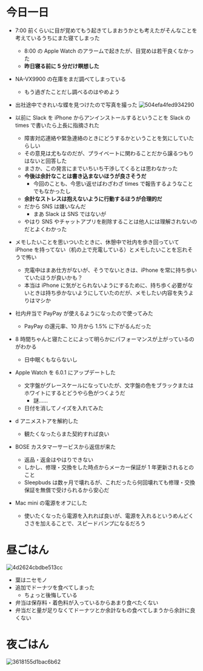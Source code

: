 # 今日一日
- 7:00 前くらいに目が覚めてもう起きてしまおうかとも考えたがそんなことを考えているうちにまた寝てしまった
  - 8:00 の Apple Watch のアラームで起きたが、目覚めは若干良くなかった
  - **昨日寝る前に 5 分だけ瞑想した**

- NA-VX9900 の在庫をまだ調べてしまっている
  - もう過ぎたことだし調べるのはやめよう

- 出社途中できれいな蝶を見つけたので写真を撮った
![504efa4fed934290](/images/2019/10/504efa4fed934290.jpg)

- 以前に Slack を iPhone からアンインストールするということを Slack の times で書いたら上長に指摘された
  - 障害対応連絡や緊急連絡のときにどうするかということを気にしていたらしい
  - その意見は尤もなのだが、プライベートに関わることだから譲るつもりはないと回答した
  - まさか、この発言にまでいちいち干渉してくるとは思わなかった
  - **今後は余計なことは書き込まないほうが良さそうだ**
      - 今回のことも、今思い返せばわざわざ times で報告するようなことでもなかったし
  - **余計なストレスは抱えないように行動するほうが合理的だ**
  - だから SNS は嫌いなんだ
      - まあ Slack は SNS ではないが
  - やはり SNS やチャットアプリを削除することは他人には理解されないのだとよくわかった

- メモしたいことを思いついたときに、休憩中で社内を歩き回っていて iPhone を持ってない（机の上で充電している）とメモしたいことを忘れそうで怖い
  - 充電中はまあ仕方がないが、そうでないときは、iPhone を常に持ち歩いていたほうが良いかも？
  - 本当は iPhone に気がとられないようにするために、持ち歩く必要がないときは持ち歩かないようにしていたのだが、メモしたい内容を失うよりはマシか

- 社内弁当で PayPay が使えるようになったので使ってみた
  - PayPay の還元率、10 月から 1.5% に下がるんだった

- 8 時間ちゃんと寝たことによって明らかにパフォーマンスが上がっているのがわかる
  - 日中眠くもならないし

- Apple Watch を 6.0.1 にアップデートした
  - 文字盤がグレースケールになっていたが、文字盤の色をブラックまたはホワイトにするとどうやら色がつくようだ
      - 謎......
  - 日付を消してノイズを入れてみた

- d アニメストアを解約した
  - 観たくなったらまた契約すれば良い

- BOSE カスタマーサービスから返信が来た
  - 返品・返金はやはりできない
  - しかし、修理・交換をした時点からメーカー保証が 1 年更新されるとのこと
  - Sleepbuds は数ヶ月で壊れるが、これだったら何回壊れても修理・交換保証を無償で受けられるから安心だ

- Mac mini の電源をオフにした
  - 使いたくなったら電源を入れれば良いが、電源を入れるというめんどくささを加えることで、スピードバンプになるだろう

# 昼ごはん
![4d2624cbdbe513cc](/images/2019/10/4d2624cbdbe513cc.jpg)

- 葉はニセモノ
- 追加でドーナツを食べてしまった
  - ちょっと後悔している
- 弁当は保存料・着色料が入っているからあまり食べたくない
- 弁当だと量が足りなくてドーナツとか余計なもの食べてしまうから余計に良くない

# 夜ごはん
![3618155d1bac6b62](/images/2019/10/3618155d1bac6b62.jpg)
